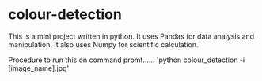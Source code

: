 # colour-detection

This is a mini project written in python.
It uses Pandas for data analysis and manipulation.
It also uses Numpy for scientific calculation.

Procedure to run this on command promt...... 'python colour_detection -i [image_name].jpg'
